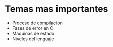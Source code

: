 # Temas mas importantes

- Proceso de compilacion
- Fases de error en C
- Maquinas de estado
- Niveles del lenguaje